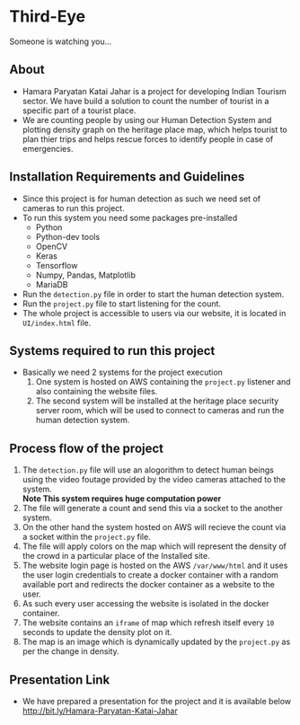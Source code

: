 # Third-Eye
Someone is watching you...

## About
* Hamara Paryatan Katai Jahar is a project for developing Indian Tourism sector. We have build a solution to count the number of tourist in a specific part of a tourist place.<br>
* We are counting people by using our Human Detection System and plotting density graph on the heritage place map, which helps tourist to plan thier trips and helps rescue forces to identify people in case of emergencies.

## Installation Requirements and Guidelines
* Since this project is for human detection as such we need set of cameras to run this project.
* To run this system you need some packages pre-installed
  * Python
  * Python-dev tools
  * OpenCV
  * Keras
  * Tensorflow
  * Numpy, Pandas, Matplotlib
  * MariaDB
* Run the ```detection.py``` file in order to start the human detection system.
* Run the ```project.py``` file to start listening for the count.
* The whole project is accessible to users via our website, it is located in ```UI/index.html``` file.

## Systems required to run this project
* Basically we need 2 systems for the project execution
  1. One system is hosted on AWS containing the ```project.py``` listener and also containing the website files.
  2. The second system will be installed at the heritage place security server room, which will be used to connect to cameras and run the human detection system.

## Process flow of the project
1.  The ```detection.py``` file will use an alogorithm to detect human beings using the video foutage provided by the video cameras attached to the system.
<br><b>Note This system requires huge computation power</b>
2. The file will generate a count and send this via a socket to the another system.
3. On the other hand the system hosted on AWS will recieve the count via a socket within the ```project.py``` file.
4. The file will apply colors on the map which will represent the density of the crowd in a particular place of the Installed site.
5. The website login page is hosted on the AWS ```/var/www/html``` and it uses the user login credentials to create a docker container with a random available port and redirects the docker container as a website to the user.
6. As such every user accessing the website is isolated in the docker container.
7. The website contains an ```iframe``` of map which refresh itself every ```10``` seconds to update the density plot on it.
8.  The map is an image which is dynamically updated by the ```project.py``` as per the change in density.

## Presentation Link
* We have prepared a presentation for the project and it is available below
http://bit.ly/Hamara-Paryatan-Katai-Jahar
